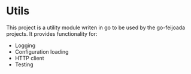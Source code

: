 # Utils

This project is a utility module writen in go to be used by the go-feijoada projects. It provides functionality for:

- Logging
- Configuration loading
- HTTP client
- Testing